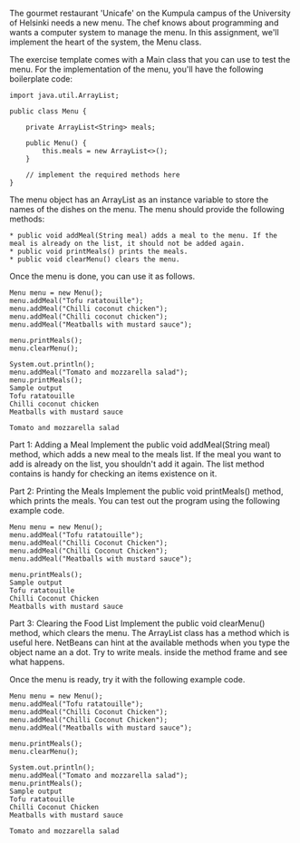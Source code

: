 The gourmet restaurant 'Unicafe' on the Kumpula campus of the University of Helsinki needs a new menu. The chef knows about programming and wants a computer system to manage the menu. In this assignment, we'll implement the heart of the system, the Menu class.

The exercise template comes with a Main class that you can use to test the menu. For the implementation of the menu, you'll have the following boilerplate code:

    import java.util.ArrayList;

    public class Menu {

        private ArrayList<String> meals;

        public Menu() {
            this.meals = new ArrayList<>();
        }

        // implement the required methods here
    }

The menu object has an ArrayList as an instance variable to store the names of the dishes on the menu. The menu should provide the following methods:

    * public void addMeal(String meal) adds a meal to the menu. If the meal is already on the list, it should not be added again.
    * public void printMeals() prints the meals.
    * public void clearMenu() clears the menu.

Once the menu is done, you can use it as follows.

    Menu menu = new Menu();
    menu.addMeal("Tofu ratatouille");
    menu.addMeal("Chilli coconut chicken");
    menu.addMeal("Chilli coconut chicken");
    menu.addMeal("Meatballs with mustard sauce");

    menu.printMeals();
    menu.clearMenu();

    System.out.println();
    menu.addMeal("Tomato and mozzarella salad");
    menu.printMeals();
    Sample output
    Tofu ratatouille
    Chilli coconut chicken
    Meatballs with mustard sauce

    Tomato and mozzarella salad

Part 1: Adding a Meal
Implement the public void addMeal(String meal) method, which adds a new meal to the meals list. If the meal you want to add is already on the list, you shouldn't add it again. The list method contains is handy for checking an items existence on it.

Part 2: Printing the Meals
Implement the public void printMeals() method, which prints the meals. You can test out the program using the following example code.

    Menu menu = new Menu();
    menu.addMeal("Tofu ratatouille");
    menu.addMeal("Chilli Coconut Chicken");
    menu.addMeal("Chilli Coconut Chicken");
    menu.addMeal("Meatballs with mustard sauce");

    menu.printMeals();
    Sample output
    Tofu ratatouille
    Chilli Coconut Chicken
    Meatballs with mustard sauce

Part 3: Clearing the Food List
Implement the public void clearMenu() method, which clears the menu. The ArrayList class has a method which is useful here. NetBeans can hint at the available methods when you type the object name an a dot. Try to write meals. inside the method frame and see what happens.

Once the menu is ready, try it with the following example code.

    Menu menu = new Menu();
    menu.addMeal("Tofu ratatouille");
    menu.addMeal("Chilli Coconut Chicken");
    menu.addMeal("Chilli Coconut Chicken");
    menu.addMeal("Meatballs with mustard sauce");

    menu.printMeals();
    menu.clearMenu();

    System.out.println();
    menu.addMeal("Tomato and mozzarella salad");
    menu.printMeals();
    Sample output
    Tofu ratatouille
    Chilli Coconut Chicken
    Meatballs with mustard sauce

    Tomato and mozzarella salad